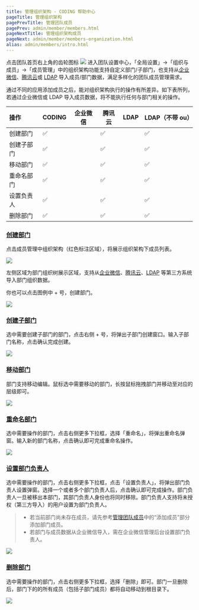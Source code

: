 ```yaml
---
title: 管理组织架构 - CODING 帮助中心
pageTitle: 管理组织架构
pagePrevTitle: 管理团队成员
pagePrev: admin/member/members.html
pageNextTitle: 管理组织架构成员
pageNext: admin/member/members-organization.html
alias: admin/members/intro.html
---
```


点击团队首页右上角的齿轮图标 <img src ="https://help-assets.codehub.cn/enterprise/20210928153255.png" style ="margin:0"> 进入团队设置中心，「全局设置」->「组织与成员」->「成员管理」中的组织架构功能支持自定义部门/子部门，也支持从[企业微信](/docs/admin/member/wecom.html)、[腾讯云](/docs/admin/member/cloud.html)或 [LDAP](/docs/admin/member/ldap.html) 导入成员/部门数据，满足多样化的团队成员管理需求。

通过不同的应用添加成员之后，能对组织架构执行的操作有所差异。如下表所列，若通过企业微信或 LDAP 导入成员数据，将不能执行任何与部门相关的操作。

|       操作 | CODING | 企业微信 | 腾讯云 | LDAP | LDAP（不带 ou） |
| :--------- | :----- | -------- | ------ | ---- | --------------- |
|       创建部门 | ✅     |          | ✅     |      | ✅              |
| 创建子部门 | ✅     |          | ✅     |      | ✅              |
|       移动部门 | ✅     |          | ✅     |      | ✅              |
|重命名部门|✅     |          | ✅     |      | ✅              |
| 设置负责人 | ✅     |          | ✅     |      | ✅              |
|       删除部门 | ✅     |          | ✅     |      | ✅              |


### [创建部门](#create)

点击成员管理中组织架构（红色标注区域），将展示组织架构下成员列表。

![](https://help-assets.codehub.cn/enterprise/20210929155043.png)

左侧区域为部门组织树展示区域，支持从[企业微信](wecom.html)、[腾讯云](cloud.html)、[LDAP](ldap.html) 等第三方系统导入部门组织数据。

你也可以点击图例中 + 号，创建部门。

![](https://help-assets.codehub.cn/enterprise/20210929155319.png)

### [创建子部门](#create-sub)

选中需要创建子部门的部门，点击右侧 + 号，将弹出子部门创建窗口。输入子部门名称，点击确认完成创建。

![](https://help-assets.codehub.cn/enterprise/20210929155442.png)


### [移动部门](#move)

部门支持移动编辑。鼠标选中需要移动的部门，长按鼠标拖拽部门并移动至对应的层级即可。

![](https://help-assets.codehub.cn/enterprise/20210929155541.png)

### [重命名部门](#rename)

选中需要操作的部门，点击右侧更多下拉框，选择「重命名」，将弹出重命名弹窗。输入新的部门名称，点击确认即可完成重命名操作。

![](https://help-assets.codehub.cn/enterprise/20210929155621.png)

### [设置部门负责人](#owner)

选中需要操作的部门，点击右侧更多下拉框，点击「设置负责人」，将弹出部门负责人设置弹窗。选择一个或者多个部门负责人后，点击确认即可完成操作。部门负责人一旦被移出本部门，其部门负责人身份也将同时移除。部门负责人支持将未授权（第三方导入）的用户设置为部门负责人。

>-   若当前部门尚未存在成员，请先参考[管理团队成员](/docs/admin/member/members.html)中的“添加成员”部分添加部门成员。
>-   若部门与成员数据从企业微信导入，需在企业微信管理后台设置部门负责人。

![](https://help-assets.codehub.cn/enterprise/20210929155621.png)


### [删除部门](#delete)

选中需要操作的部门，点击右侧更多下拉框，选择「删除」即可。部门一旦删除后，部门下的的所有成员（包括子部门成员）都将自动移动到根目录下。

![](https://help-assets.codehub.cn/enterprise/20210929155621.png)





